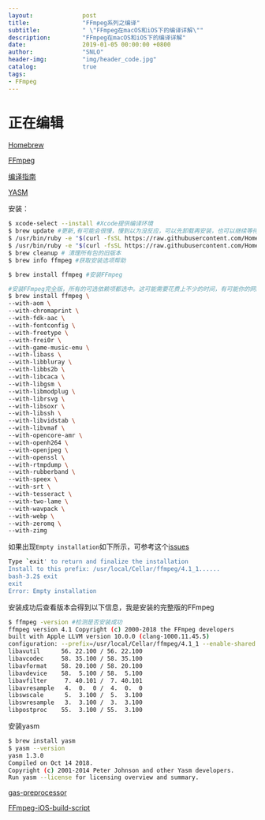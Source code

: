 ```yaml
---
layout:              post
title:               "FFmpeg系列之编译"
subtitle:            " \"FFmpeg在macOS和iOS下的编译详解\""
description:         "FFmpeg在macOS和iOS下的编译详解"
date:                2019-01-05 00:00:00 +0800
author:              "SNLO"
header-img:          "img/header_code.jpg"
catalog:             true
tags:
- FFmpeg
---
```


# 正在编辑

<a href= "https://brew.sh" target="_blank">Homebrew</a> 

<a href= "https://ffmpeg.org" target="_blank">FFmpeg</a>

<a href= "https://trac.ffmpeg.org/wiki/CompilationGuide/macOS" target="_blank">编译指南</a>

<a href= "http://yasm.tortall.net" target="_blank">YASM</a>

安装：

```sh
$ xcode-select --install #Xcode提供编译环境
$ brew update #更新,有可能会很慢，慢到以为没反应，可以先卸载再安装，也可以继续等待
$ /usr/bin/ruby -e "$(curl -fsSL https://raw.githubusercontent.com/Homebrew/install/master/uninstall)" #卸载
$ /usr/bin/ruby -e "$(curl -fsSL https://raw.githubusercontent.com/Homebrew/install/master/install)" #安装
$ brew cleanup # 清理所有包的旧版本
$ brew info ffmpeg #获取安装选项帮助

$ brew install ffmpeg #安装FFmpeg

#安装FFmpeg完全版，所有的可选依赖项都选中。这可能需要花费上不少的时间，有可能你的网络状态不佳中断了，那还得从新执行一次安装命令，好的是之前下载成功过的不会再次下载了
$ brew install ffmpeg \
--with-aom \
--with-chromaprint \
--with-fdk-aac \
--with-fontconfig \
--with-freetype \
--with-frei0r \
--with-game-music-emu \
--with-libass \
--with-libbluray \
--with-libbs2b \
--with-libcaca \
--with-libgsm \
--with-libmodplug \
--with-librsvg \
--with-libsoxr \
--with-libssh \
--with-libvidstab \
--with-libvmaf \
--with-opencore-amr \
--with-openh264 \
--with-openjpeg \
--with-openssl \
--with-rtmpdump \
--with-rubberband \
--with-speex \
--with-srt \
--with-tesseract \
--with-two-lame \
--with-wavpack \
--with-webp \
--with-zeromq \
--with-zimg
```

如果出现`Empty installation`如下所示，可参考这个<a href= "https://github.com/Homebrew/legacy-homebrew/issues/47625" target="_blank">issues</a>

```sh
Type `exit' to return and finalize the installation
Install to this prefix: /usr/local/Cellar/ffmpeg/4.1_1......
bash-3.2$ exit
exit
Error: Empty installation
```

安装成功后查看版本会得到以下信息，我是安装的完整版的FFmpeg

```sh
$ ffmpeg -version #检测是否安装成功
ffmpeg version 4.1 Copyright (c) 2000-2018 the FFmpeg developers
built with Apple LLVM version 10.0.0 (clang-1000.11.45.5)
configuration: --prefix=/usr/local/Cellar/ffmpeg/4.1_1 --enable-shared --enable-pthreads --enable-version3 --enable-hardcoded-tables --enable-avresample --cc=clang --host-cflags=-I/System/Library/Frameworks/JavaVM.framework/Versions/Current/Headers/ --host-ldflags= --enable-ffplay --enable-gpl --enable-libmp3lame --enable-libopus --enable-libsnappy --enable-libtheora --enable-libvorbis --enable-libvpx --enable-libx264 --enable-libx265 --enable-libxvid --enable-lzma --enable-chromaprint --enable-frei0r --enable-libaom --enable-libass --enable-libbluray --enable-libbs2b --enable-libcaca --enable-libfdk-aac --enable-libfontconfig --enable-libfreetype --enable-libgme --enable-libgsm --enable-libmodplug --enable-libopencore-amrnb --enable-libopencore-amrwb --enable-libopenh264 --enable-librsvg --enable-librtmp --enable-librubberband --enable-libsoxr --enable-libspeex --enable-libsrt --enable-libssh --enable-libtesseract --enable-libtwolame --enable-libvidstab --enable-libvmaf --enable-libwavpack --enable-libwebp --enable-libzimg --enable-libzmq --enable-opencl --enable-openssl --enable-videotoolbox --enable-libopenjpeg --disable-decoder=jpeg2000 --extra-cflags=-I/usr/local/Cellar/openjpeg/2.3.0/include/openjpeg-2.3 --enable-nonfree
libavutil      56. 22.100 / 56. 22.100
libavcodec     58. 35.100 / 58. 35.100
libavformat    58. 20.100 / 58. 20.100
libavdevice    58.  5.100 / 58.  5.100
libavfilter     7. 40.101 /  7. 40.101
libavresample   4.  0.  0 /  4.  0.  0
libswscale      5.  3.100 /  5.  3.100
libswresample   3.  3.100 /  3.  3.100
libpostproc    55.  3.100 / 55.  3.100
```

安装yasm

```sh
$ brew install yasm
$ yasm --version
yasm 1.3.0
Compiled on Oct 14 2018.
Copyright (c) 2001-2014 Peter Johnson and other Yasm developers.
Run yasm --license for licensing overview and summary.
```

<a href= "https://github.com/FFmpeg/gas-preprocessor" target="_blank">gas-preprocessor</a>

<a href= "https://github.com/kewlbear/FFmpeg-iOS-build-script" target="_blank">FFmpeg-iOS-build-script</a>

